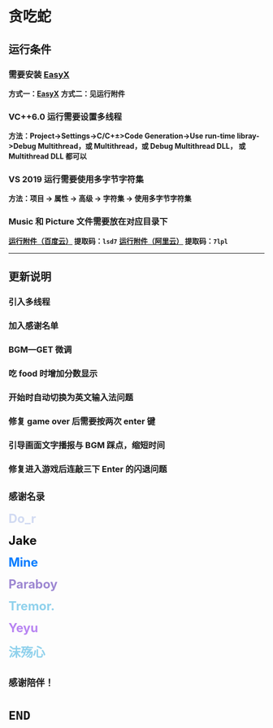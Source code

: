 # 贪吃蛇

## 运行条件

### 需要安装 [EasyX](https://easyx.cn/)

**方式一：[EasyX](https://easyx.cn/)**
**方式二：见运行附件**

### VC++6.0 运行需要设置多线程

**方法：Project->Settings->C/C+±>Code Generation->Use run-time libray->Debug Multithread，或 Multithread，或 Debug Multithread DLL， 或 Multithread DLL 都可以**

### VS 2019 运行需要使用多字节字符集

**方法：项目 -> 属性 -> 高级 -> 字符集 -> 使用多字节字符集**

### Music 和 Picture 文件需要放在对应目录下

**[运行附件（百度云）](https://pan.baidu.com/s/1ue9ZXmyYwIoZz9z0Dl27Ng) 提取码：`lsd7`**
**[运行附件（阿里云）](https://www.aliyundrive.com/s/pk3Rnd2io9Q) 提取码：`7lpl`**

------

## 更新说明

### 引入多线程

### 加入感谢名单

### BGM—GET 微调

### 吃 food 时增加分数显示

### 开始时自动切换为英文输入法问题

### 修复 game over 后需要按两次 enter 键

### 引导画面文字播报与 BGM 踩点，缩短时间

### 修复进入游戏后连敲三下 Enter 的闪退问题

## `感谢名录`

<font size=5 color=#D1DAF2>**Do_r**</font>

<font size=5 color=#0E0E0E>**Jake**</font>

<font size=5 color=#007CFF>**Mine**</font>

<font size=5 color=#9D87D2>**Paraboy**</font>

<font size=5 color=#8FD1EC>**Tremor.**</font>

<font size=5 color=#B884F2>**Yeyu**</font>

<font size=5 color=#8FD1EC>**沫殇心**</font>

## `感谢陪伴！`

# `END`
